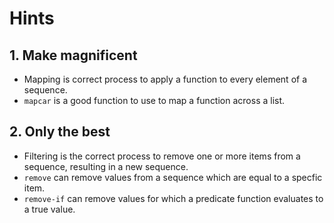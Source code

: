 # Hints

## 1. Make magnificent

- Mapping is correct process to apply a function to every element of a sequence.
- `mapcar` is a good function to use to map a function across a list.

## 2. Only the best

- Filtering is the correct process to remove one or more items from a sequence, resulting in a new sequence.
- `remove` can remove values from a sequence which are equal to a specfic item.
- `remove-if` can remove values for which a predicate function evaluates to a true value.